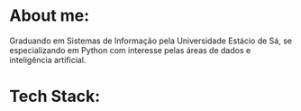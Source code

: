 # About me:

Graduando em Sistemas de Informação pela Universidade Estácio de Sá, se especializando em Python com interesse pelas áreas de dados e inteligência artificial. 

# Tech Stack:


